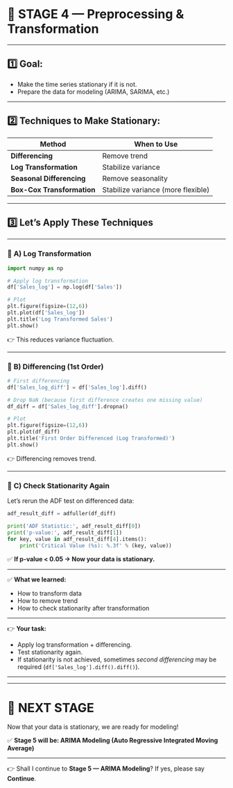 
# 🔰 **STAGE 4 — Preprocessing & Transformation**

---

## 1️⃣ **Goal:**

* Make the time series stationary if it is not.
* Prepare the data for modeling (ARIMA, SARIMA, etc.)

---

## 2️⃣ **Techniques to Make Stationary:**

| Method                     | When to Use                        |
| -------------------------- | ---------------------------------- |
| **Differencing**           | Remove trend                       |
| **Log Transformation**     | Stabilize variance                 |
| **Seasonal Differencing**  | Remove seasonality                 |
| **Box-Cox Transformation** | Stabilize variance (more flexible) |

---

## 3️⃣ **Let’s Apply These Techniques**

---

### 🔸 **A) Log Transformation**

```python
import numpy as np

# Apply log transformation
df['Sales_log'] = np.log(df['Sales'])

# Plot
plt.figure(figsize=(12,6))
plt.plot(df['Sales_log'])
plt.title('Log Transformed Sales')
plt.show()
```

👉 This reduces variance fluctuation.

---

### 🔸 **B) Differencing (1st Order)**

```python
# First differencing
df['Sales_log_diff'] = df['Sales_log'].diff()

# Drop NaN (because first difference creates one missing value)
df_diff = df['Sales_log_diff'].dropna()

# Plot
plt.figure(figsize=(12,6))
plt.plot(df_diff)
plt.title('First Order Differenced (Log Transformed)')
plt.show()
```

👉 Differencing removes trend.

---

### 🔸 **C) Check Stationarity Again**

Let’s rerun the ADF test on differenced data:

```python
adf_result_diff = adfuller(df_diff)

print('ADF Statistic:', adf_result_diff[0])
print('p-value:', adf_result_diff[1])
for key, value in adf_result_diff[4].items():
    print('Critical Value (%s): %.3f' % (key, value))
```

✅ **If p-value < 0.05 → Now your data is stationary.**

---

✅ **What we learned:**

* How to transform data
* How to remove trend
* How to check stationarity after transformation

---

👉 **Your task:**

* Apply log transformation + differencing.
* Test stationarity again.
* If stationarity is not achieved, sometimes *second differencing* may be required (`df['Sales_log'].diff().diff()`).

---

---

# 🔰 **NEXT STAGE**

Now that your data is stationary, we are ready for modeling!

✅ **Stage 5 will be: ARIMA Modeling (Auto Regressive Integrated Moving Average)**

---

👉 Shall I continue to **Stage 5 — ARIMA Modeling**?
If yes, please say **Continue**.


